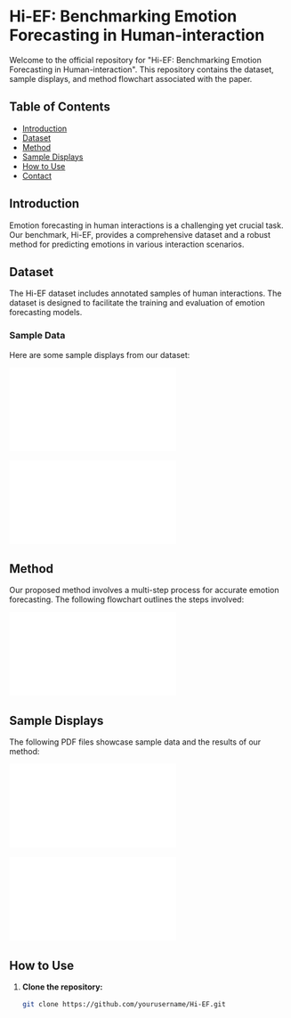 # Hi-EF: Benchmarking Emotion Forecasting in Human-interaction

Welcome to the official repository for "Hi-EF: Benchmarking Emotion Forecasting in Human-interaction". This repository contains the dataset, sample displays, and method flowchart associated with the paper.

## Table of Contents

- [Introduction](#introduction)
- [Dataset](#dataset)
- [Method](#method)
- [Sample Displays](#sample-displays)
- [How to Use](#how-to-use)
- [Contact](#contact)

## Introduction

Emotion forecasting in human interactions is a challenging yet crucial task. Our benchmark, Hi-EF, provides a comprehensive dataset and a robust method for predicting emotions in various interaction scenarios.

## Dataset

The Hi-EF dataset includes annotated samples of human interactions. The dataset is designed to facilitate the training and evaluation of emotion forecasting models.

### Sample Data

Here are some sample displays from our dataset:

![Sample 1](./data/visualization_1.pdf)

![Sample 2](path/to/sample2.pdf)

## Method

Our proposed method involves a multi-step process for accurate emotion forecasting. The following flowchart outlines the steps involved:

![Method Flowchart](path/to/method_flowchart.pdf)

## Sample Displays

The following PDF files showcase sample data and the results of our method:

![Display 1](path/to/display1.pdf)

![Display 2](path/to/display2.pdf)

## How to Use

1. **Clone the repository:**

   ```bash
   git clone https://github.com/yourusername/Hi-EF.git
